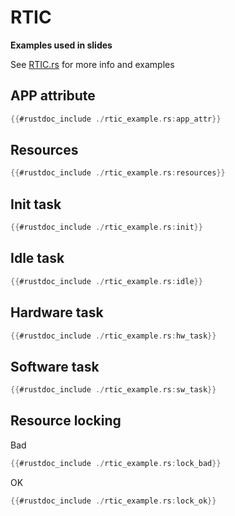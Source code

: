 # RTIC

**Examples used in slides**

See [RTIC.rs](https://rtic.rs) for more info and examples
## APP attribute

```rust
{{#rustdoc_include ./rtic_example.rs:app_attr}}
```

## Resources
```rust
{{#rustdoc_include ./rtic_example.rs:resources}}
```

## Init task
```rust
{{#rustdoc_include ./rtic_example.rs:init}}
```

## Idle task
```rust
{{#rustdoc_include ./rtic_example.rs:idle}}
```

## Hardware task
```rust
{{#rustdoc_include ./rtic_example.rs:hw_task}}
```

## Software task
```rust
{{#rustdoc_include ./rtic_example.rs:sw_task}}
```

## Resource locking
Bad
```rust
{{#rustdoc_include ./rtic_example.rs:lock_bad}}
```

OK
```rust
{{#rustdoc_include ./rtic_example.rs:lock_ok}}
```